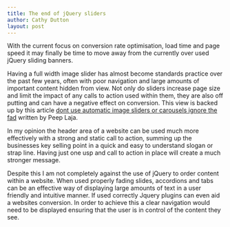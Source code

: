 ```yaml
---
title: The end of jQuery sliders
author: Cathy Dutton
layout: post
---
```

With the current focus on conversion rate optimisation, load time and page speed it may finally be time to move away from the currently over used jQuery sliding banners.

Having a full width image slider has almost become standards practice over the past few years, often with poor navigation and large amounts of important content hidden from view. Not only do sliders increase page size and limit the impact of any calls to action used within them, they are also off putting and can have a negative effect on conversion. This view is backed up by this article <a href="http://conversionxl.com/dont-use-automatic-image-sliders-or-carousels-ignore-the-fad/" target="_blank">dont use automatic image sliders or carousels ignore the fad</a> written by Peep Laja.

In my opinion the header area of a website can be used much more effectively with a strong and static call to action, summing up the businesses key selling point in a quick and easy to understand slogan or strap line. Having just one usp and call to action in place will create a much stronger message.

Despite this I am not completely against the use of jQuery to order content within a website. When used properly fading slides, accordions and tabs can be an effective way of displaying large amounts of text in a user friendly and intuitive manner. If used correctly Jquery plugins can even aid a websites conversion. In order to achieve this a clear navigation would need to be displayed ensuring that the user is in control of the content they see.
